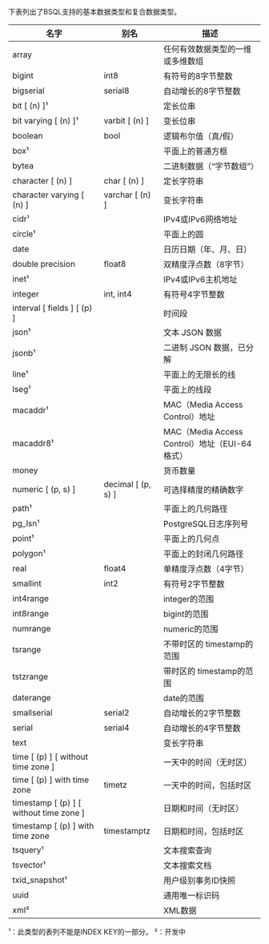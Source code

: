 下表列出了BSQL支持的基本数据类型和复合数据类型。

| 名字 | 别名 | 描述 |
| --- | --- | --- |
| array |  | 任何有效数据类型的一维或多维数组 |
| bigint | int8 | 有符号的8字节整数 |
| bigserial | serial8 | 自动增长的8字节整数 |
| bit [ (n) ]¹ |  | 定长位串 |
| bit varying [ (n) ]¹ | varbit [ (n) ] | 变长位串 |
| boolean | bool | 逻辑布尔值（真/假） |
| box¹ |  | 平面上的普通方框 |
| bytea |  | 二进制数据（“字节数组”） |
| character [ (n) ] | char [ (n) ] | 定长字符串 |
| character varying [ (n) ] | varchar [ (n) ] | 变长字符串 |
| cidr¹ |  | IPv4或IPv6网络地址 |
| circle¹ |  | 平面上的圆 |
| date |  | 日历日期（年、月、日） |
| double precision | float8 | 双精度浮点数（8字节） |
| inet¹ |  | IPv4或IPv6主机地址 |
| integer | int, int4 | 有符号4字节整数 |
| interval [ fields ] [ (p) ] |  | 时间段 |
| json¹ |  | 文本 JSON 数据 |
| jsonb¹ |  | 二进制 JSON 数据，已分解 |
| line¹ |  | 平面上的无限长的线 |
| lseg¹ |  | 平面上的线段 |
| macaddr¹ |  | MAC（Media Access Control）地址 |
| macaddr8¹ |  | MAC（Media Access Control）地址（EUI-64格式） |
| money |  | 货币数量 |
| numeric [ (p, s) ] | decimal [ (p, s) ] | 可选择精度的精确数字 |
| path¹ |  | 平面上的几何路径 |
| pg_lsn¹ |  | PostgreSQL日志序列号 |
| point¹ |  | 平面上的几何点 |
| polygon¹ |  | 平面上的封闭几何路径 |
| real | float4 | 单精度浮点数（4字节） |
| smallint | int2 | 有符号2字节整数 |
| int4range |  | integer的范围 |
| int8range |  | bigint的范围 |
| numrange |  | numeric的范围 |
| tsrange |  | 不带时区的 timestamp的范围 |
| tstzrange |  | 带时区的 timestamp的范围 |
| daterange |  | date的范围 |
| smallserial | serial2 | 自动增长的2字节整数 |
| serial | serial4 | 自动增长的4字节整数 |
| text |  | 变长字符串 |
| time [ (p) ] [ without time zone ] |  | 一天中的时间（无时区） |
| time [ (p) ] with time zone | timetz | 一天中的时间，包括时区 |
| timestamp [ (p) ] [ without time zone ] |  | 日期和时间（无时区） |
| timestamp [ (p) ] with time zone | timestamptz | 日期和时间，包括时区 |
| tsquery¹ |  | 文本搜索查询 |
| tsvector¹ |  | 文本搜索文档 |
| txid_snapshot¹ |  | 用户级别事务ID快照 |
| uuid |  | 通用唯一标识码 |
| xml² |  | XML数据 |

¹：此类型的表列不能是INDEX KEY的一部分。 
²：开发中